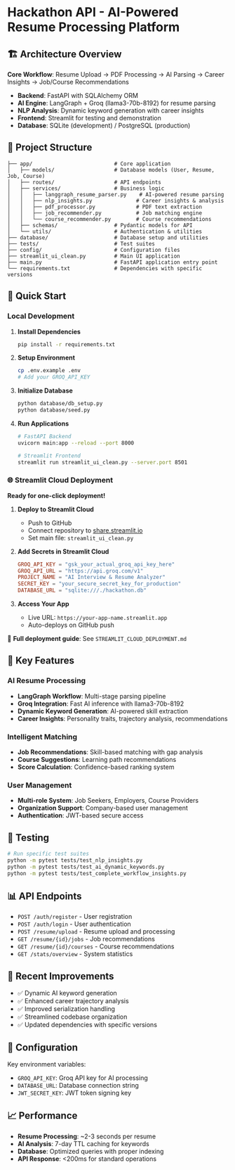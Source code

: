 # Hackathon API - AI-Powered Resume Processing Platform

## 🏗️ Architecture Overview

**Core Workflow**: Resume Upload → PDF Processing → AI Parsing → Career Insights → Job/Course Recommendations

- **Backend**: FastAPI with SQLAlchemy ORM
- **AI Engine**: LangGraph + Groq (llama3-70b-8192) for resume parsing
- **NLP Analysis**: Dynamic keyword generation with career insights
- **Frontend**: Streamlit for testing and demonstration
- **Database**: SQLite (development) / PostgreSQL (production)

## 📁 Project Structure

```
├── app/                          # Core application
│   ├── models/                   # Database models (User, Resume, Job, Course)
│   ├── routes/                   # API endpoints
│   ├── services/                 # Business logic
│   │   ├── langgraph_resume_parser.py    # AI-powered resume parsing
│   │   ├── nlp_insights.py              # Career insights & analysis
│   │   ├── pdf_processor.py             # PDF text extraction
│   │   ├── job_recommender.py           # Job matching engine
│   │   └── course_recommender.py        # Course recommendations
│   ├── schemas/                  # Pydantic models for API
│   └── utils/                    # Authentication & utilities
├── database/                     # Database setup and utilities
├── tests/                        # Test suites
├── config/                       # Configuration files
├── streamlit_ui_clean.py         # Main UI application
├── main.py                       # FastAPI application entry point
└── requirements.txt              # Dependencies with specific versions
```

## 🚀 Quick Start

### Local Development
1. **Install Dependencies**
   ```bash
   pip install -r requirements.txt
   ```

2. **Setup Environment**
   ```bash
   cp .env.example .env
   # Add your GROQ_API_KEY
   ```

3. **Initialize Database**
   ```bash
   python database/db_setup.py
   python database/seed.py
   ```

4. **Run Applications**
   ```bash
   # FastAPI Backend
   uvicorn main:app --reload --port 8000
   
   # Streamlit Frontend
   streamlit run streamlit_ui_clean.py --server.port 8501
   ```

### 🌐 Streamlit Cloud Deployment

**Ready for one-click deployment!**

1. **Deploy to Streamlit Cloud**
   - Push to GitHub
   - Connect repository to [share.streamlit.io](https://share.streamlit.io)
   - Set main file: `streamlit_ui_clean.py`

2. **Add Secrets in Streamlit Cloud**
   ```toml
   GROQ_API_KEY = "gsk_your_actual_groq_api_key_here"
   GROQ_API_URL = "https://api.groq.com/v1"
   PROJECT_NAME = "AI Interview & Resume Analyzer"
   SECRET_KEY = "your_secure_secret_key_for_production"
   DATABASE_URL = "sqlite:///./hackathon.db"
   ```

3. **Access Your App**
   - Live URL: `https://your-app-name.streamlit.app`
   - Auto-deploys on GitHub push

📖 **Full deployment guide**: See `STREAMLIT_CLOUD_DEPLOYMENT.md`

## 🔑 Key Features

### AI Resume Processing
- **LangGraph Workflow**: Multi-stage parsing pipeline
- **Groq Integration**: Fast AI inference with llama3-70b-8192
- **Dynamic Keyword Generation**: AI-powered skill extraction
- **Career Insights**: Personality traits, trajectory analysis, recommendations

### Intelligent Matching
- **Job Recommendations**: Skill-based matching with gap analysis
- **Course Suggestions**: Learning path recommendations
- **Score Calculation**: Confidence-based ranking system

### User Management
- **Multi-role System**: Job Seekers, Employers, Course Providers
- **Organization Support**: Company-based user management
- **Authentication**: JWT-based secure access

## 🧪 Testing

```bash
# Run specific test suites
python -m pytest tests/test_nlp_insights.py
python -m pytest tests/test_ai_dynamic_keywords.py
python -m pytest tests/test_complete_workflow_insights.py
```

## 📊 API Endpoints

- `POST /auth/register` - User registration
- `POST /auth/login` - User authentication
- `POST /resume/upload` - Resume upload and processing
- `GET /resume/{id}/jobs` - Job recommendations
- `GET /resume/{id}/courses` - Course recommendations
- `GET /stats/overview` - System statistics

## 🎯 Recent Improvements

- ✅ Dynamic AI keyword generation
- ✅ Enhanced career trajectory analysis
- ✅ Improved serialization handling
- ✅ Streamlined codebase organization
- ✅ Updated dependencies with specific versions

## 🔧 Configuration

Key environment variables:
- `GROQ_API_KEY`: Groq API key for AI processing
- `DATABASE_URL`: Database connection string
- `JWT_SECRET_KEY`: JWT token signing key

## 📈 Performance

- **Resume Processing**: ~2-3 seconds per resume
- **AI Analysis**: 7-day TTL caching for keywords
- **Database**: Optimized queries with proper indexing
- **API Response**: <200ms for standard operations
